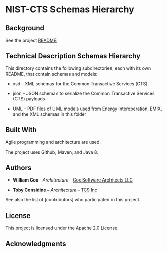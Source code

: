 NIST-CTS Schemas Hierarchy
=========================

Background
----------

See the project [README](../../README.md)

Technical Description Schemas Hierarchy
--------------------------------------

This directory contains the following subdirectories, each with its own README, that contain schemas and models:

-   xsd – XML schemas for the Common Transactive Services (CTS)

-   json – JSON schemas to serialize the Common Transactive Services (CTS)
    payloads

-   UML – PDF files of UML models used from Energy Interoperation, EMIX, and the XML schemas in this folder

Built With
----------

Agile programming and architecture are used.

The project uses Github, Maven, and Java 8.

Authors
-------

-   **William Cox** - *Architecture* - [Cox Software Architects
    LLC](http://coxsoftwarearchitects.com/)

-   **Toby Considine –** *Architecture* – [TC9 Inc](http://www.tc9.com/)

See also the list of [contributors] who participated in this project.

License
-------

This project is licensed under the Apache 2.0 License.

Acknowledgments
---------------


